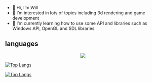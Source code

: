 - 👋 Hi, I’m Will
- 👀 I’m interested in lots of topics including 3d rendering and game development
- 🌱 I’m currently learning how to use some API and libraries such as Windows API, OpenGL and SDL libraries
## languages

<p align="center">
  <a href="https://skillicons.dev">
    <img src="https://skillicons.dev/icons?i=c,cpp,cs,python,java,php,javascript,html,css" />
  </a>
</p>

[![Top Langs](https://github-readme-stats.vercel.app/api/top-langs/?username=will-cupa)](https://github.com/will-cupa/github-readme-stats&layout=compact)

[![Top Langs](https://github-readme-stats.vercel.app/api/top-langs/?username=will-cupa)](https://github.com/anuraghazra/github-readme-stats)
